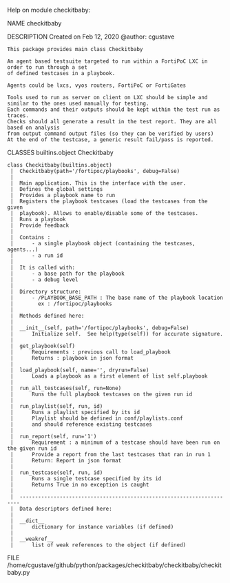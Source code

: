 Help on module checkitbaby:

NAME
    checkitbaby

DESCRIPTION
    Created on Feb 12, 2020
    @author: cgustave
    
    This package provides main class Checkitbaby
    
    An agent based testsuite targeted to run within a FortiPoC LXC in order to run through a set 
    of defined testcases in a playbook.
    
    Agents could be lxcs, vyos routers, FortiPoC or FortiGates
    
    Tools used to run as server on client on LXC should be simple and similar to the ones used manually for testing.
    Each commands and their outputs should be kept within the test run as traces.
    Checks should all generate a result in the test report. They are all based on analysis 
    from output command output files (so they can be verified by users)
    At the end of the testcase, a generic result fail/pass is reported.

CLASSES
    builtins.object
        Checkitbaby
    
    class Checkitbaby(builtins.object)
     |  Checkitbaby(path='/fortipoc/playbooks', debug=False)
     |  
     |  Main application. This is the interface with the user.
     |  Defines the global settings
     |  Provides a playbook name to run
     |  Registers the playbook testcases (load the testcases from the given
     |  playbook). Allows to enable/disable some of the testcases.
     |  Runs a playbook
     |  Provide feedback
     |  
     |  Contains :
     |      - a single playbook object (containing the testcases, agents...)
     |      - a run id 
     |  
     |  It is called with:
     |      - a base path for the playbook
     |      - a debug level  
     |  
     |  Directory structure:
     |      - /PLAYBOOK_BASE_PATH : The base name of the playbook location
     |        ex : /fortipoc/playbooks
     |  
     |  Methods defined here:
     |  
     |  __init__(self, path='/fortipoc/playbooks', debug=False)
     |      Initialize self.  See help(type(self)) for accurate signature.
     |  
     |  get_playbook(self)
     |      Requirements : previous call to load_playbook
     |      Returns : playbook in json format
     |  
     |  load_playbook(self, name='', dryrun=False)
     |      Loads a playbook as a first element of list self.playbook
     |  
     |  run_all_testcases(self, run=None)
     |      Runs the full playbook testcases on the given run id
     |  
     |  run_playlist(self, run, id)
     |      Runs a playlist specified by its id
     |      Playlist should be defined in conf/playlists.conf 
     |      and should reference existing testcases
     |  
     |  run_report(self, run='1')
     |      Requirement : a minimum of a testcase should have been run on the given run id
     |      Provide a report from the last testcases that ran in run 1
     |      Return: Report in json format
     |  
     |  run_testcase(self, run, id)
     |      Runs a single testcase specified by its id
     |      Returns True in no exception is caught
     |  
     |  ----------------------------------------------------------------------
     |  Data descriptors defined here:
     |  
     |  __dict__
     |      dictionary for instance variables (if defined)
     |  
     |  __weakref__
     |      list of weak references to the object (if defined)

FILE
    /home/cgustave/github/python/packages/checkitbaby/checkitbaby/checkitbaby.py


